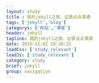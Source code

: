 ```yaml
---
layout: study
title : 我的jekyll之旅，记录点点滴滴
tags: ['jekyll','blog']
categorys: ['网站','博客']
header: jekyll
tagline: 我的jekyll之旅，记录点点滴滴
date: 2016-11-02 19:20:21
loadCss: ['study_relevant']
loadJs: ['study_relevant']
category: study
brief: jekyll
group: navigation
---
```

<h2></h2>